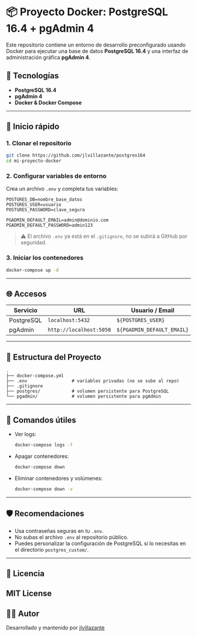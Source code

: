 # 📦 Proyecto Docker: PostgreSQL 16.4 + pgAdmin 4

Este repositorio contiene un entorno de desarrollo preconfigurado usando Docker para ejecutar una base de datos **PostgreSQL 16.4** y una interfaz de administración gráfica **pgAdmin 4**.

## 🧰 Tecnologías

- **PostgreSQL 16.4**
- **pgAdmin 4**
- **Docker & Docker Compose**

---

## 🚀 Inicio rápido

### 1. Clonar el repositorio

```bash
git clone https://github.com/jlvillazante/postgres164
cd mi-proyecto-docker
```

### 2. Configurar variables de entorno

Crea un archivo `.env` y completa tus variables:

```env
POSTGRES_DB=nombre_base_datos
POSTGRES_USER=usuario
POSTGRES_PASSWORD=clave_segura

PGADMIN_DEFAULT_EMAIL=admin@dominio.com
PGADMIN_DEFAULT_PASSWORD=admin123
```

> ⚠️ El archivo `.env` ya está en el `.gitignore`, no se subirá a GitHub por seguridad.

### 3. Iniciar los contenedores

```bash
docker-compose up -d
```

---

## 🌐 Accesos

| Servicio  | URL                          | Usuario / Email         | Contraseña     |
|-----------|------------------------------|--------------------------|----------------|
| PostgreSQL | `localhost:5432`            | `${POSTGRES_USER}`       | `${POSTGRES_PASSWORD}` |
| pgAdmin   | `http://localhost:5050`     | `${PGADMIN_DEFAULT_EMAIL}` | `${PGADMIN_DEFAULT_PASSWORD}` |

---

## 📁 Estructura del Proyecto

```plaintext
.
├── docker-compose.yml
├── .env                 # variables privadas (no se sube al repo)
├── .gitignore
├── postgres/            # volumen persistente para PostgreSQL
└── pgadmin/             # volumen persistente para pgAdmin
```

---

## 🧹 Comandos útiles

- Ver logs:
  ```bash
  docker-compose logs -f
  ```

- Apagar contenedores:
  ```bash
  docker-compose down
  ```

- Eliminar contenedores y volúmenes:
  ```bash
  docker-compose down -v
  ```

---

## 🛡️ Recomendaciones

- Usa contraseñas seguras en tu `.env`.
- No subas el archivo `.env` al repositorio público.
- Puedes personalizar la configuración de PostgreSQL si lo necesitas en el directorio `postgres_custom/`.

---

## 📄 Licencia

MIT License
---

## 👨‍💻 Autor

Desarrollado y mantenido por [jlvillazante](https://github.com/jlvillazante/postgres164)
